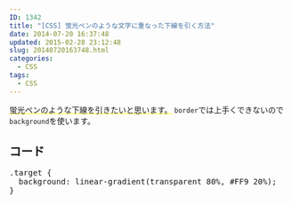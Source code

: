 ```yaml
---
ID: 1342
title: "[CSS] 蛍光ペンのような文字に重なった下線を引く方法"
date: 2014-07-20 16:37:48
updated: 2015-02-28 23:12:48
slug: 20140720163748.html
categories:
  - CSS
tags:
  - CSS
---
```


<span style="background: linear-gradient(transparent 80%, #FF9 20%);">蛍光ペンのような下線を引きたいと思います。</span>
<code>border</code>では上手くできないので<code>background</code>を使います。

<!--more-->
<h2>コード</h2>
<pre class="linenums css">.target {
  background: linear-gradient(transparent 80%, #FF9 20%);
}
</pre>
